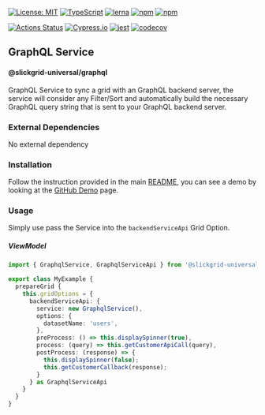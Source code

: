 [![License: MIT](https://img.shields.io/badge/License-MIT-yellow.svg)](https://opensource.org/licenses/MIT)
[![TypeScript](https://img.shields.io/badge/%3C%2F%3E-TypeScript-%230074c1.svg)](http://www.typescriptlang.org/)
[![lerna](https://img.shields.io/badge/maintained%20with-lerna-cc00ff.svg)](https://lerna.js.org/)
[![npm](https://img.shields.io/npm/v/@slickgrid-universal/graphql.svg?color=forest)](https://www.npmjs.com/package/@slickgrid-universal/graphql)
[![npm](https://img.shields.io/npm/dy/@slickgrid-universal/graphql?color=forest)](https://www.npmjs.com/package/@slickgrid-universal/graphql)

[![Actions Status](https://github.com/ghiscoding/slickgrid-universal/workflows/CI%20Build/badge.svg)](https://github.com/ghiscoding/slickgrid-universal/actions)
[![Cypress.io](https://img.shields.io/badge/tested%20with-Cypress-04C38E.svg)](https://www.cypress.io/)
[![jest](https://jestjs.io/img/jest-badge.svg)](https://github.com/facebook/jest)
[![codecov](https://codecov.io/gh/ghiscoding/slickgrid-universal/branch/master/graph/badge.svg)](https://codecov.io/gh/ghiscoding/slickgrid-universal)

## GraphQL Service
#### @slickgrid-universal/graphql

GraphQL Service to sync a grid with an GraphQL backend server, the service will consider any Filter/Sort and automatically build the necessary GraphQL query string that is sent to your GraphQL backend server.

### External Dependencies
No external dependency

### Installation
Follow the instruction provided in the main [README](https://github.com/ghiscoding/slickgrid-universal#installation), you can see a demo by looking at the [GitHub Demo](https://ghiscoding.github.io/slickgrid-universal/#/example10) page.

### Usage
Simply use pass the Service into the `backendServiceApi` Grid Option.

##### ViewModel
```ts
import { GraphqlService, GraphqlServiceApi } from '@slickgrid-universal/graphql';

export class MyExample {
  prepareGrid {
    this.gridOptions = {
      backendServiceApi: {
        service: new GraphqlService(),
        options: {
          datasetName: 'users',
        },
        preProcess: () => this.displaySpinner(true),
        process: (query) => this.getCustomerApiCall(query),
        postProcess: (response) => {
          this.displaySpinner(false);
          this.getCustomerCallback(response);
        }
      } as GraphqlServiceApi
    }
  }
}
```
